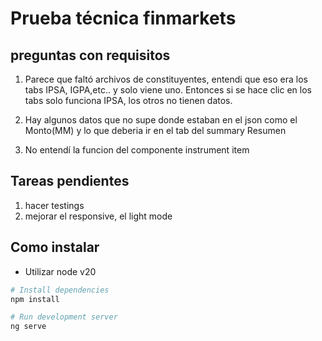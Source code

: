 # Prueba técnica finmarkets

## preguntas con requisitos

1.  Parece que faltó archivos de constituyentes, entendi que eso era los tabs IPSA, IGPA,etc.. y solo viene uno. Entonces si se hace clic en los tabs solo funciona IPSA, los otros no tienen datos.

2.  Hay algunos datos que no supe donde estaban en el json como el Monto(MM) y lo que deberia ir en el tab del summary Resumen

3.  No entendí la funcion del componente instrument item

## Tareas pendientes

1.  hacer testings
2.  mejorar el responsive, el light mode

## Como instalar

- Utilizar node v20

```bash
# Install dependencies
npm install

# Run development server
ng serve

```

